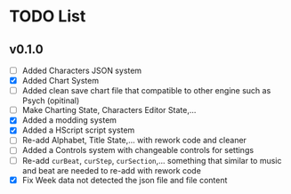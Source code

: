 # TODO List
## v0.1.0
- [ ] Added Characters JSON system
- [X] Added Chart System
- [ ] Added clean save chart file that compatible to other engine such as Psych (opitinal)
- [ ] Make Charting State, Characters Editor State,...
- [X] Added a modding system
- [X] Added a HScript script system
- [ ] Re-add Alphabet, Title State,... with rework code and cleaner
- [ ] Added a Controls system with changeable controls for settings
- [ ] Re-add `curBeat`, `curStep`, `curSection`,... something that similar to music and beat are needed to re-add with rework code
- [X] Fix Week data not detected the json file and file content